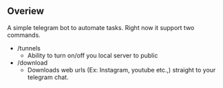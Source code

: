 ## Overiew
A simple telegram bot to automate tasks. Right now it support two commands. 
- /tunnels
  - Ability to turn on/off you local server to public 
- /download
  - Downloads web urls (Ex: Instagram, youtube etc.,) straight to your telegram chat.

